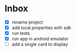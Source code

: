 # Inbox
- [x] rename project
- [x] add local.properties with sdk
- [x] run tests
- [x] run app in android emulator
- [ ] add a single card to display